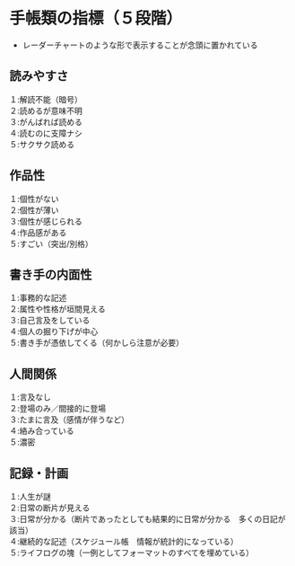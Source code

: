 # 手帳類の指標（５段階）

- レーダーチャートのような形で表示することが念頭に置かれている


## 読みやすさ  
  １:解読不能（暗号）<br>
  ２:読めるが意味不明<br>
  ３:がんばれば読める<br>
  ４:読むのに支障ナシ<br>
  ５:サクサク読める<br>
## 作品性
  １:個性がない<br>
  ２:個性が薄い<br>
  ３:個性が感じられる<br>
  ４:作品感がある<br>
  ５:すごい（突出/別格）<br>
## 書き手の内面性
  １:事務的な記述<br>
  ２:属性や性格が垣間見える<br> 
  ３:自己言及をしている<br>
  ４:個人の掘り下げが中心<br>
  ５:書き手が憑依してくる（何かしら注意が必要）<br>
## 人間関係
  １:言及なし<br>
  ２:登場のみ／間接的に登場<br>
  ３:たまに言及（感情が伴うなど）<br>
  ４:絡み合っている<br>
  ５:濃密<br>
## 記録・計画
  １:人生が謎<br>
  ２:日常の断片が見える<br>
  ３:日常が分かる（断片であったとしても結果的に日常が分かる　多くの日記が該当）<br>
  ４:継続的な記述（スケジュール帳　情報が統計的になっている）<br>
  ５:ライフログの塊（一例としてフォーマットのすべてを埋めている）<br>
